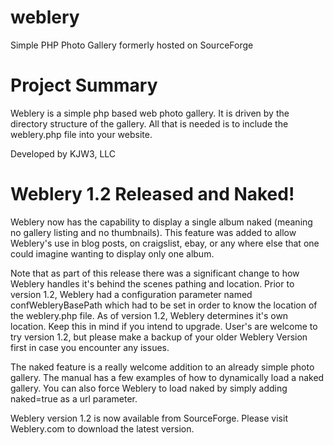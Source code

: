 weblery
=======

Simple PHP Photo Gallery formerly hosted on SourceForge

Project Summary
=======

Weblery is a simple php based web photo gallery. It is driven by the directory structure of the gallery. All that is needed is to include the weblery.php file into your website.

Developed by KJW3, LLC

Weblery 1.2 Released and Naked!
=======

Weblery now has the capability to display a single album naked (meaning no gallery listing and no thumbnails). This feature was added to allow Weblery's use in blog posts, on craigslist, ebay, or any where else that one could imagine wanting to display only one album.

Note that as part of this release there was a significant change to how Weblery handles it's behind the scenes pathing and location. Prior to version 1.2, Weblery had a configuration parameter named confWebleryBasePath which had to be set in order to know the location of the weblery.php file. As of version 1.2, Weblery determines it's own location. Keep this in mind if you intend to upgrade. User's are welcome to try version 1.2, but please make a backup of your older Weblery Version first in case you encounter any issues.

The naked feature is a really welcome addition to an already simple photo gallery. The manual has a few examples of how to dynamically load a naked gallery. You can also force Weblery to load naked by simply adding naked=true as a url parameter.

Weblery version 1.2 is now available from SourceForge. Please visit Weblery.com to download the latest version.
